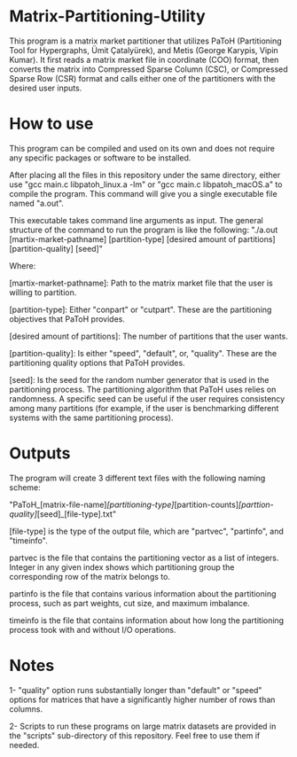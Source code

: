 # Matrix-Partitioning-Utility

This program is a matrix market partitioner that utilizes PaToH (Partitioning Tool for Hypergraphs, Ümit Çatalyürek), and Metis (George 
Karypis, Vipin Kumar). It first reads a matrix market file in coordinate (COO) format, then converts the matrix into Compressed Sparse Column 
(CSC), or Compressed Sparse Row (CSR) format and calls either one of the partitioners with the desired user inputs.

# How to use

This program can be compiled and used on its own and does not require any specific packages or software to be installed. 

After placing all the files in this repository under the same directory, either use "gcc main.c libpatoh_linux.a -lm" or 
"gcc main.c libpatoh_macOS.a" to compile the program. This command will give you a single executable file named "a.out".

This executable takes command line arguments as input. The general structure of the command to run the program is like the 
following: "./a.out [martix-market-pathname] [partition-type] [desired amount of partitions] [partition-quality] [seed]"

Where:

[martix-market-pathname]: Path to the matrix market file that the user is willing to partition.

[partition-type]: Either "conpart" or "cutpart". These are the partitioning objectives that PaToH provides.

[desired amount of partitions]: The number of partitions that the user wants.

[partition-quality]: Is either "speed", "default", or, "quality". These are the partitioning quality options that PaToH provides. 

[seed]: Is the seed for the random number generator that is used in the partitioning process. The partitioning algorithm that PaToH 
uses relies on randomness. A specific seed can be useful if the user requires consistency among many partitions (for example, if the 
user is benchmarking different systems with the same partitioning process). 

# Outputs

The program will create 3 different text files with the following naming scheme:

"PaToH_[matrix-file-name]_[partitioning-type]_[partition-counts]_[parttion-quality]_[seed]_[file-type].txt"

[file-type] is the type of the output file, which are "partvec", "partinfo", and "timeinfo".

partvec is the file that contains the partitioning vector as a list of integers. Integer in any given index shows which partitioning
group the corresponding row of the matrix belongs to.

partinfo is the file that contains various information about the partitioning process, such as part weights, cut size, and maximum imbalance.

timeinfo is the file that contains information about how long the partitioning process took with and without I/O operations.

# Notes

1- "quality" option runs substantially longer than "default" or "speed" options for matrices that have a significantly higher number of rows than columns.

2- Scripts to run these programs on large matrix datasets are provided in the "scripts" sub-directory of this repository. Feel free to use them if needed.



